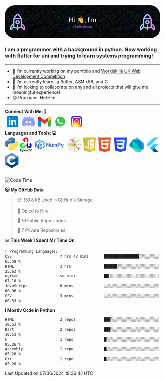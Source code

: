 ![Header Image](./github-header-image.png)

### I am a programmer with a background in python. Now working with flutter for uni and trying to learn systems programming!
___
- 🔭 I’m currently working on my portfolio and [Worldskills UK Web Development Competition](https://www.worldskillsuk.org/competitions/web-development/)
- 🌱 I’m currently learning flutter, ASM x86, and C
- 👯 I’m looking to collaborate on any and all projects that will give me meaningful experience!
- 😄 Pronouns: He/Him
___
**Connect With Me:    🤝**  
[![Linkedin Icon](./social-media-icons/linkedin.png)](https://www.linkedin.com/in/charlie-brewis-067b5a29a/)
[![Discord Icon](./social-media-icons/discord.png)](https://discordapp.com/users/234345646319075328)
[![Gmail Icon](./social-media-icons/gmail.png)](mailto:charliebrewis12@gmail.com)
[![Whatsapp Icon](./social-media-icons/whatsapp.png)](https://wa.me/077388930480)
[![Instagram Icon](./social-media-icons/instagram.png)](https://www.instagram.com/_charlie_brewis?igsh=MTI2dGR2OHV2cXp1cQ%3D%3D&utm_source=qr)  
  **Languages and Tools:    💻**  
![Python Icon](./languages-and-tools-icons/python.png)
![Open CV Icon](./languages-and-tools-icons/opencv.png)
![Numpy Icon](./languages-and-tools-icons/numpy.png)
![Matplotlib Icon](./languages-and-tools-icons/matplotlib.png)
![js Icon](./languages-and-tools-icons/js.png)
![html Icon](./languages-and-tools-icons/html.png)
![css Icon](./languages-and-tools-icons/css.png)
![Dart Icon](./languages-and-tools-icons/dart.png)
![Flutter Icon](./languages-and-tools-icons/flutter.png)
![c Icon](./languages-and-tools-icons/c.png)
___
<!--START_SECTION:waka-->
![Code Time](http://img.shields.io/badge/Code%20Time-63%20hrs%2042%20mins-blue)

**🐱 My GitHub Data** 

> 📦 153.8 kB Used in GitHub's Storage 
 > 
> 💼 Opted to Hire
 > 
> 📜 16 Public Repositories 
 > 
> 🔑 7 Private Repositories 
 > 
📊 **This Week I Spent My Time On** 

```text
💬 Programming Languages: 
CSS                      7 hrs 42 mins       ████████████████░░░░░░░░░   65.58 % 
HTML                     3 hrs               ██████░░░░░░░░░░░░░░░░░░░   25.63 % 
Python                   50 mins             ██░░░░░░░░░░░░░░░░░░░░░░░   07.10 % 
JavaScript               6 mins              ░░░░░░░░░░░░░░░░░░░░░░░░░   00.96 % 
CSV                      3 mins              ░░░░░░░░░░░░░░░░░░░░░░░░░   00.53 % 
```

**I Mostly Code in Python** 

```text
HTML                     2 repos             ███░░░░░░░░░░░░░░░░░░░░░░   10.53 % 
Dart                     2 repos             ███░░░░░░░░░░░░░░░░░░░░░░   10.53 % 
C                        1 repo              █░░░░░░░░░░░░░░░░░░░░░░░░   05.26 % 
Assembly                 1 repo              █░░░░░░░░░░░░░░░░░░░░░░░░   05.26 % 
C++                      1 repo              █░░░░░░░░░░░░░░░░░░░░░░░░   05.26 % 
```




 Last Updated on 07/06/2024 18:36:40 UTC
<!--END_SECTION:waka-->

